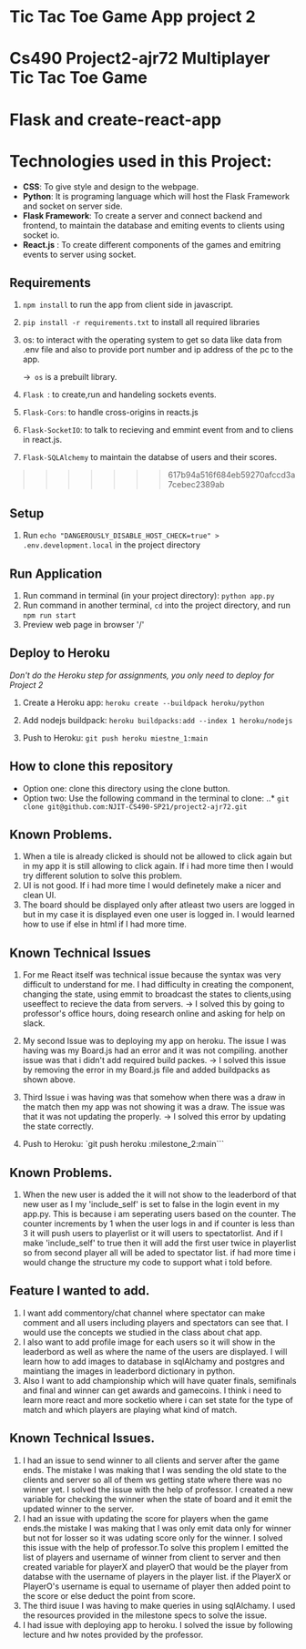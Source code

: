 
# Tic Tac Toe Game App project 2

# Cs490 Project2-ajr72 Multiplayer Tic Tac Toe Game

# Flask and create-react-app
# Technologies used in this Project:
  * **CSS**: To give style and design to the webpage.
  * **Python**: It is programing language which will host the Flask Framework and socket on server side.
  * **Flask Framework**: To create a server and connect backend and frontend, to maintain the database  and emiting events to clients using  socket io.
  * **React.js** : To create different  components  of the games and emitring events to server using socket.
## Requirements
1. `npm install`  to run the app from client side in javascript.
2. `pip install -r requirements.txt`  to install all required libraries
1. os: to interact with the operating system to get so data like data from .env file and also to provide port number and ip address of the pc to the app.
    
      ->``` os``` is a prebuilt library.
2. ```Flask ```: to create,run and handeling sockets events.
3. ```Flask-Cors```: to handle cross-origins in reacts.js
4. ```Flask-SocketIO```: to talk to recieving and emmint event from and to cliens in react.js.
5. ```Flask-SQLAlchemy``` to maintain the  databse of users and their scores.
>>>>>>> 617b94a516f684eb59270afccd3a7cebec2389ab
## Setup
1. Run `echo "DANGEROUSLY_DISABLE_HOST_CHECK=true" > .env.development.local` in the project directory

## Run Application
1. Run command in terminal (in your project directory): `python app.py`
2. Run command in another terminal, `cd` into the project directory, and run `npm run start`
3. Preview web page in browser '/'

## Deploy to Heroku
*Don't do the Heroku step for assignments, you only need to deploy for Project 2*
1. Create a Heroku app: `heroku create --buildpack heroku/python`
2. Add nodejs buildpack: `heroku buildpacks:add --index 1 heroku/nodejs`

3. Push to Heroku: `git push heroku miestne_1:main`
## How to clone this repository
* Option one: clone this directory using the clone button.
* Option two: Use the following command in the terminal to clone:
..* `git clone git@github.com:NJIT-CS490-SP21/project2-ajr72.git`
## Known Problems.
1. When a tile is already clicked is should not be allowed to click again but in my app it is still allowing to click again. If i had more time then I would try different solution to solve this problem.
2. UI is not good. If i had more time I would definetely make a nicer and clean UI.
3. The board should be displayed only after atleast two users are logged in but in my case it is displayed even one user is logged in. I would learned how to use if else in html if I had more time.
## Known Technical Issues
1. For me React itself was technical issue because the syntax was very difficult to understand for me. I had difficulty in creating the component, changing the state, using emmit to broadcast the states to clients,using useeffect to recieve the data from servers.
-> I solved this by going to professor's office hours, doing research online and asking for help on slack.
2. My second Issue was to deploying my app on heroku. The issue I was having was my Board.js had an error and it  was not compiling. another issue was that i didn't add required build packes.
-> I solved this issue by removing the error in my Board.js file and added buildpacks as shown above.
3. Third Issue i was having was that somehow when there was a draw in the match then my app was not showing it was a draw. The issue was that it was not updating the properly.
-> I solved this error by updating the state correctly.

3. Push to Heroku: `git push heroku :milestone_2:main```

## Known Problems.
1. When the new user is added the it will not show to the leaderbord of  that new user as I my 'include_self' is set to false in the login event in my app.py. This is because i am seperating users based on the counter. The counter increments by 1 when the user logs in and if counter is less than 3 it will push users to playerlist or it will users to spectatorlist. And if I make 'include_self' to true then it will add the first user twice in playerlist so from second player all will be aded to spectator list. if had more time i would change the structure my code to support what i told before.

## Feature I wanted to add.
1. I want add commentory/chat channel where spectator can make comment and all users including players and spectators can see that. I would use the concepts we studied in the class about chat app. 
2. I also want to add profile image for each users so it will show in the leaderbord as well as where the name of the users are displayed. I will learn how to add images to database in sqlAlchamy and postgres and maintiang the images in leaderbord dictionary in python.
3. Also I want to add championship which will have quater finals, semifinals and final and winner can get awards and gamecoins. I think i need to learn more react and more socketio where i can set state for the type of match and which players are playing what kind of match. 
## Known Technical Issues.
1. I had an issue to send winner to all clients and server after the game ends. The mistake I was making that I was sending the old state to the clients and server so all of them ws getting state where there was no winner yet. I solved the issue with the help of professor. I created a new variable for checking the winner when the state of board and it emit the updated winner to the server.
2. I had an issue with updating the score for players when the game ends.the mistake I was making that I was only emit data only for winner but not for losser so it was udating score only for the winner. I solved this issue with the help of professor.To solve this proplem I emitted the list of players and username of winner from client to server and then created variable for playerX and playerO that would be the player from databse with the username of players in the player list. if the PlayerX or PlayerO's username is equal to username of player then added point to the score or else deduct the point from score.
3. The third isuue I was having to make queries in using sqlAlchamy. I used the resources provided in the milestone specs to solve the issue.
4. I had issue with deploying app to heroku. I solved the issue by following lecture and hw notes provided by the professor.

